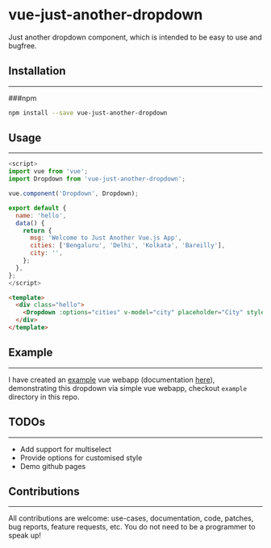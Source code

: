 vue-just-another-dropdown
=============

Just another dropdown component, which is intended to be easy to use and bugfree.

## Installation
---------------
###npm
``` sh
npm install --save vue-just-another-dropdown
```

## Usage
---------------

```javascript
<script>
import vue from 'vue';
import Dropdown from 'vue-just-another-dropdown';

vue.component('Dropdown', Dropdown);

export default {
  name: 'hello',
  data() {
    return {
      msg: 'Welcome to Just Another Vue.js App',
      cities: ['Bengaluru', 'Delhi', 'Kolkata', 'Bareilly'],
      city: '',
    };
  },
};
</script>
```

```HTML
<template>
  <div class="hello">    
    <Dropdown :options="cities" v-model="city" placeholder="City" style="width: 30%"/>
  </div>
</template>
```

## Example
---------------
I have created an [example](https://github.com/mimani/vue-just-another-dropdown/tree/master/example) vue webapp (documentation [here](https://github.com/mimani/vue-just-another-dropdown/blob/master/example/just-another-vue-app/README.md)), demonstrating this dropdown via simple vue webapp, checkout `example` directory in this repo.


## TODOs
---------------
- Add support for multiselect
- Provide options for customised style
- Demo github pages


## Contributions
---------------
All contributions are welcome: use-cases, documentation, code, patches, bug reports, feature requests, etc. You do not need to be a programmer to speak up!
